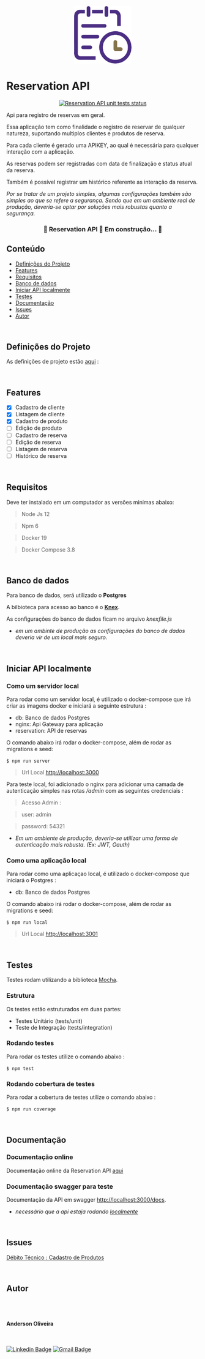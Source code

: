 
<p align="center">
  <img src="./docs/logo.png" />
</p>

# Reservation API

<p align="center">
  <a href="https://github.com/anderolimar/reservation-api/actions?query=workflow%3Anodejs-ci"><img alt="Reservation API unit tests status" src="https://github.com/anderolimar/reservation-api/workflows/nodejs-ci/badge.svg"></a>
</p>


Api para registro de reservas em geral. 

Essa aplicação tem como finalidade o registro de reservar de qualquer natureza, suportando multiplos clientes e produtos de reserva.

Para cada cliente é gerado uma APIKEY, ao qual é necessária para qualquer interação com a aplicação.

As reservas podem ser registradas com data de finalização e status atual da reserva.

Também é possível registrar um histórico referente as interação da reserva.

*Por se tratar de um projeto simples, algumas configurações também são simples ao que se refere a segurança. Sendo que em um ambiente real de produção, deveria-se optar por soluções mais robustas quanto a segurança.* 

<h3 align="center"> 
	🚧  Reservation API 🚀 Em construção...  🚧
</h3>

## Conteúdo 

- [Definições do Projeto](#definições-do-projeto)
- [Features](#requisitos)
- [Requisitos](#requisitos)
- [Banco de dados](#banco-de-dados)
- [Iniciar API localmente](#iniciar-api-localmente)
- [Testes](#testes)
- [Documentação](#documentação)
- [Issues](#issues)
- [Autor](#autor)

<br>

## Definições do Projeto

As definições de projeto estão [aqui](./PROJECT.md) : 

<br>

## Features

- [x] Cadastro de cliente
- [x] Listagem de cliente
- [x] Cadastro de produto
- [ ] Edição de produto
- [ ] Cadastro de reserva
- [ ] Edição de reserva
- [ ] Listagem de reserva
- [ ] Histórico de reserva

<br>

## Requisitos 

Deve ter instalado em um computador as versões minimas abaixo:

> Node Js 12 

> Npm 6

> Docker 19

> Docker Compose 3.8

<br>

## Banco de dados

Para banco de dados, será utilizado o **Postgres** 

A bilbioteca para acesso ao banco é o [**Knex**](https://npmjs.org/package/knex).

As configurações do banco de dados ficam no arquivo *knexfile.js*

* *em um ambinte de produção as configurações do banco de dados deveria vir de um local mais seguro.*

<br>

## Iniciar API localmente

### Como um servidor local
Para rodar como um servidor local, é utilizado o docker-compose que irá criar as imagens docker e iniciará a seguinte estrutura : 

- db: Banco de dados Postgres
- nginx: Api Gateway para aplicação
- reservation: API de reservas

O comando abaixo irá rodar o docker-compose, além de rodar as migrations e seed: 

```
$ npm run server
```

> Url Local [http://localhost:3000](http://localhost:3000)

Para teste local, foi adicionado o nginx para adicionar uma camada de autenticação simples nas rotas */admin* com as seguintes credenciais : 

> Acesso Admin : 

> user: admin

> password: 54321

* *Em um ambiente de produção, deveria-se utilizar uma forma de autenticação mais robusta. (Ex: JWT, Oauth)*

### Como uma aplicação local
Para rodar como uma aplicaçao local, é utilizado o docker-compose que iniciará o Postgres : 
- db: Banco de dados Postgres

O comando abaixo irá rodar o docker-compose, além de rodar as migrations e seed: 

```
$ npm run local
```

> Url Local [http://localhost:3001](http://localhost:3001)

<br>

## Testes

Testes rodam utilizando a biblioteca [Mocha](https://www.npmjs.com/package/mocha).

### Estrutura
Os testes estão estruturados em duas partes: 
- Testes Unitário (tests/unit)
- Teste de Integração (tests/integration)

### Rodando testes
Para rodar os testes utilize o comando abaixo :

```
$ npm test
```

### Rodando cobertura de testes
Para rodar a cobertura de testes utilize o comando abaixo :

```
$ npm run coverage
```

<br>

## Documentação

### Documentação online

Documentação online da Reservation API [aqui](https://anderolimar.github.io/docs/)

### Documentação swagger para teste
Documentação da API em swagger [http://localhost:3000/docs](http://localhost:3000/docs).
* *necessário que a api estaja rodando [localmente](#iniciar-api-localmente)* 

<br>

## Issues

[Débito Técnico : Cadastro de Produtos](https://github.com/anderolimar/reservation-api/issues/1)

<br>

## Autor


<br>

 <img style="border-radius: 50%;" src="https://avatars0.githubusercontent.com/u/8864029?s=60&u=f1a66e43c0778b6148e77ad47c659482ceaaa5e5&v=4" width="100px;" alt=""/>

<br> 
 
 #### Anderson Oliveira

<br>

 [![Linkedin Badge](https://img.shields.io/badge/-Anderson-blue?style=flat-square&logo=Linkedin&logoColor=white&link=https://www.linkedin.com/in/andersonoliveiramartins/)](https://www.linkedin.com/in/andersonoliveiramartins/) 
[![Gmail Badge](https://img.shields.io/badge/-anderolimar@gmail.com-c14438?style=flat-square&logo=Gmail&logoColor=white&link=mailto:anderolimar@gmail.com)](mailto:anderolimar@gmail.com)
